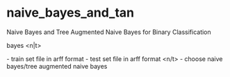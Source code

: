 # naive_bayes_and_tan
Naive Bayes and Tree Augmented Naive Bayes for Binary Classification

bayes <train-set-file> <test-set-file> <n|t>
  
  <train-set-file> - train set file in arff format
  <test-set-file>  - test set file in arff format
    <n/t> - choose naive bayes/tree augmented naive bayes
  
  
